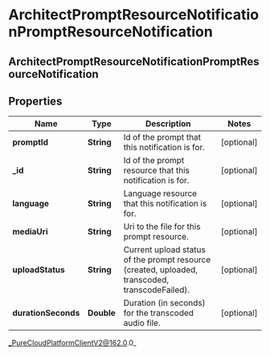# ArchitectPromptResourceNotificationPromptResourceNotification

## ArchitectPromptResourceNotificationPromptResourceNotification

## Properties

|Name | Type | Description | Notes|
|------------ | ------------- | ------------- | -------------|
| **promptId** | **String** | Id of the prompt that this notification is for. | [optional] |
| **_id** | **String** | Id of the prompt resource that this notification is for. | [optional] |
| **language** | **String** | Language resource that this notification is for. | [optional] |
| **mediaUri** | **String** | Uri to the file for this prompt resource. | [optional] |
| **uploadStatus** | **String** | Current upload status of the prompt resource (created, uploaded, transcoded, transcodeFailed). | [optional] |
| **durationSeconds** | **Double** | Duration (in seconds) for the transcoded audio file. | [optional] |



_PureCloudPlatformClientV2@162.0.0_
